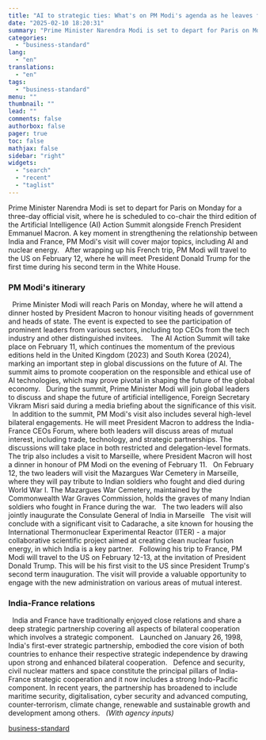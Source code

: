 ```yaml
---
title: "AI to strategic ties: What's on PM Modi's agenda as he leaves for France"
date: "2025-02-10 18:20:31"
summary: "Prime Minister Narendra Modi is set to depart for Paris on Monday for a three-day official visit, where he is scheduled to co-chair the third edition of the Artificial Intelligence (AI) Action Summit alongside French President Emmanuel Macron. A key moment in strengthening the relationship between India and France, PM..."
categories:
  - "business-standard"
lang:
  - "en"
translations:
  - "en"
tags:
  - "business-standard"
menu: ""
thumbnail: ""
lead: ""
comments: false
authorbox: false
pager: true
toc: false
mathjax: false
sidebar: "right"
widgets:
  - "search"
  - "recent"
  - "taglist"
---
```


Prime Minister Narendra Modi is set to depart for Paris on Monday for a three-day official visit, where he is scheduled to co-chair the third edition of the Artificial Intelligence (AI) Action Summit alongside French President Emmanuel Macron. A key moment in strengthening the relationship between India and France, PM Modi's visit will cover major topics, including AI and nuclear energy.
 
After wrapping up his French trip, PM Modi will travel to the US on February 12, where he will meet President Donald Trump for the first time during his second term in the White House.
### PM Modi's itinerary

 
Prime Minister Modi will reach Paris on Monday, where he will attend a dinner hosted by President Macron to honour visiting heads of government and heads of state. The event is expected to see the participation of prominent leaders from various sectors, including top CEOs from the tech industry and other distinguished invitees. 
 
The AI Action Summit will take place on February 11, which continues the momentum of the previous editions held in the United Kingdom (2023) and South Korea (2024), marking an important step in global discussions on the future of AI. The summit aims to promote cooperation on the responsible and ethical use of AI technologies, which may prove pivotal in shaping the future of the global economy.
 
During the summit, Prime Minister Modi will join global leaders to discuss and shape the future of artificial intelligence, Foreign Secretary Vikram Misri said during a media briefing about the significance of this visit.
 
In addition to the summit, PM Modi's visit also includes several high-level bilateral engagements. He will meet President Macron to address the India-France CEOs Forum, where both leaders will discuss areas of mutual interest, including trade, technology, and strategic partnerships. The discussions will take place in both restricted and delegation-level formats.
 
The trip also includes a visit to Marseille, where President Macron will host a dinner in honour of PM Modi on the evening of February 11.
 
On February 12, the two leaders will visit the Mazargues War Cemetery in Marseille, where they will pay tribute to Indian soldiers who fought and died during World War I. The Mazargues War Cemetery, maintained by the Commonwealth War Graves Commission, holds the graves of many Indian soldiers who fought in France during the war.
 
The two leaders will also jointly inaugurate the Consulate General of India in Marseille
 
The visit will conclude with a significant visit to Cadarache, a site known for housing the International Thermonuclear Experimental Reactor (ITER) - a major collaborative scientific project aimed at creating clean nuclear fusion energy, in which India is a key partner.
 
Following his trip to France, PM Modi will travel to the US on February 12-13, at the invitation of President Donald Trump. This will be his first visit to the US since President Trump's second term inauguration. The visit will provide a valuable opportunity to engage with the new administration on various areas of mutual interest.
### India-France relations

 
India and France have traditionally enjoyed close relations and share a deep strategic partnership covering all aspects of bilateral cooperation which involves a strategic component.
 
Launched on January 26, 1998, India's first-ever strategic partnership, embodied the core vision of both countries to enhance their respective strategic independence by drawing upon strong and enhanced bilateral cooperation.
 
Defence and security, civil nuclear matters and space constitute the principal pillars of India-France strategic cooperation and it now includes a strong Indo-Pacific component. In recent years, the partnership has broadened to include maritime security, digitalisation, cyber security and advanced computing, counter-terrorism, climate change, renewable and sustainable growth and development among others.
 
*(With agency inputs)*

[business-standard](https://www.business-standard.com/india-news/ai-to-strategic-ties-what-s-on-pm-modi-s-agenda-as-he-leaves-for-france-125021000805_1.html)

